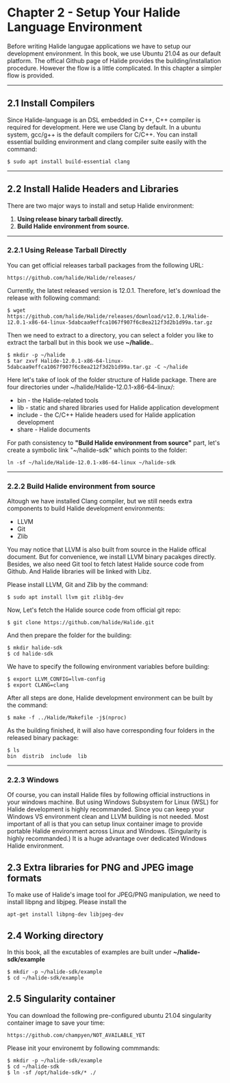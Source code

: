 # Chapter 2 - Setup Your Halide Language Environment

Before writing Halide langugae applications we have to setup our development environment. In this book, we use Ubuntu 21.04 as our default platform.
The offical Github page of Halide provides the building/installation procedure. However the flow is a little complicated. In this chapter a simpler flow is provided.

---

## 2.1 Install Compilers
Since Halide-language is an DSL embedded in C++, C++ compiler is required for development. Here we use Clang by default.
In a ubuntu system, gcc/g++ is the default compilers for C/C++. You can install essential building environment and clang compiler suite easily with the command:
```
$ sudo apt install build-essential clang
```

---

## 2.2 Install Halide Headers and Libraries
There are two major ways to install and setup Halide environment:
1. **Using release binary tarball directly.**
2. **Build Halide environment from source.**

---

### 2.2.1 Using Release Tarball Directly
You can get official releases tarball packages from the following URL:
```
https://github.com/halide/Halide/releases/
```
Currently, the latest released version is 12.0.1.
Therefore, let's download the release with following command:
```
$ wget https://github.com/halide/Halide/releases/download/v12.0.1/Halide-12.0.1-x86-64-linux-5dabcaa9effca1067f907f6c8ea212f3d2b1d99a.tar.gz
```

Then we need to extract to a directory, you can select a folder you like to extract the tarball but in this book we use **~/halide.**.
```
$ mkdir -p ~/halide
$ tar zxvf Halide-12.0.1-x86-64-linux-5dabcaa9effca1067f907f6c8ea212f3d2b1d99a.tar.gz -C ~/halide
```

Here let's take of look of the folder structure of Halide package.
There are four directories under ~/halide/Halide-12.0.1-x86-64-linux/:
* bin - the Halide-related tools
* lib - static and shared libraries used for Halide application development
* include - the C/C++ Halide headers used for Halide application development
* share - Halide documents

For path consistency to **"Build Halide environment from source"** part, let's create a symbolic link "~/halide-sdk" which points to the folder:
```
ln -sf ~/halide/Halide-12.0.1-x86-64-linux ~/halide-sdk
```

---

### 2.2.2 Build Halide environment from source
Altough we have installed Clang compiler, but we still needs extra components to build Halide development environments:
* LLVM
* Git
* Zlib

You may notice that LLVM is also built from source in the Halide offical document. But for convenience, we install LLVM binary pacakges directly. Besides, we also need Git tool to fetch latest Halide source code from Github. And Halide libraries will be linked with Libz.

Please install LLVM, Git and Zlib by the command:
```plaintext
$ sudo apt install llvm git zlib1g-dev
```

Now, Let's fetch the Halide source code from official git repo:
```
$ git clone https://github.com/halide/Halide.git
```

And then prepare the folder for the building:
```
$ mkdir halide-sdk
$ cd halide-sdk
```

We have to specify the following environment variables before building:
```
$ export LLVM_CONFIG=llvm-config
$ export CLANG=clang
```

After all steps are done, Halide development environment can be built by the command:
```
$ make -f ../Halide/Makefile -j$(nproc)
```

As the building finished, it will also have corresponding four folders in the released binary package:
```plaintext
$ ls
bin  distrib  include  lib
```

---

### 2.2.3 Windows

Of course, you can install Halide files by following official instructions in your windows machine. But using Windows Subsystem for Linux (WSL) for Halide development is highly recommanded. Since you can keep your Windows VS environment clean and LLVM building is not needed. Most important of all is that you can setup linux container image to provide portable Halide environment across Linux and Windows. (Singularity is highly recommanded.) It is a huge advantage over dedicated Windows Halide environment.

## 2.3 Extra libraries for PNG and JPEG image formats

To make use of Halide's image tool for JPEG/PNG manipulation, we need to install libpng and libjpeg. Please install the

```plaintext
apt-get install libpng-dev libjpeg-dev
```

## 2.4 Working directory

In this book, all the excutables of examples are built under **~/halide-sdk/example**

```
$ mkdir -p ~/halide-sdk/example
$ cd ~/halide-sdk/example
```

## 2.5 Singularity container

You can download the following pre-configured ubuntu 21.04 singularity container image to save your time:
```
https://github.com/champyen/NOT_AVAILABLE_YET
```

Please init your environemt by following commmands:
```
$ mkdir -p ~/halide-sdk/example
$ cd ~/halide-sdk
$ ln -sf /opt/halide-sdk/* ./
```
